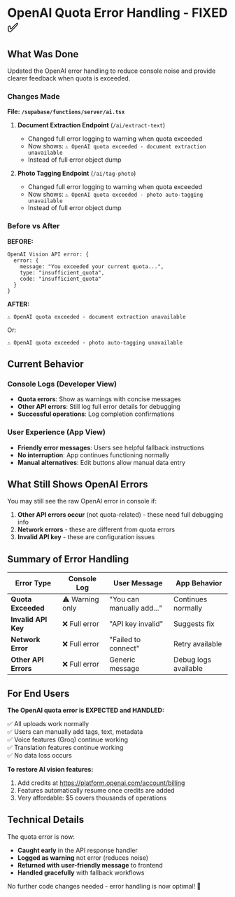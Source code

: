 # OpenAI Quota Error Handling - FIXED ✅

## What Was Done

Updated the OpenAI error handling to reduce console noise and provide clearer feedback when quota is exceeded.

### Changes Made

**File: `/supabase/functions/server/ai.tsx`**

1. **Document Extraction Endpoint** (`/ai/extract-text`)
   - Changed full error logging to warning when quota exceeded
   - Now shows: `⚠️ OpenAI quota exceeded - document extraction unavailable`
   - Instead of full error object dump

2. **Photo Tagging Endpoint** (`/ai/tag-photo`)
   - Changed full error logging to warning when quota exceeded
   - Now shows: `⚠️ OpenAI quota exceeded - photo auto-tagging unavailable`
   - Instead of full error object dump

### Before vs After

**BEFORE:**
```
OpenAI Vision API error: {
  error: {
    message: "You exceeded your current quota...",
    type: "insufficient_quota",
    code: "insufficient_quota"
  }
}
```

**AFTER:**
```
⚠️ OpenAI quota exceeded - document extraction unavailable
```

Or:
```
⚠️ OpenAI quota exceeded - photo auto-tagging unavailable
```

## Current Behavior

### Console Logs (Developer View)
- **Quota errors**: Show as warnings with concise messages
- **Other API errors**: Still log full error details for debugging
- **Successful operations**: Log completion confirmations

### User Experience (App View)
- **Friendly error messages**: Users see helpful fallback instructions
- **No interruption**: App continues functioning normally
- **Manual alternatives**: Edit buttons allow manual data entry

## What Still Shows OpenAI Errors

You may still see the raw OpenAI error in console if:
1. **Other API errors occur** (not quota-related) - these need full debugging info
2. **Network errors** - these are different from quota errors
3. **Invalid API key** - these are configuration issues

## Summary of Error Handling

| Error Type | Console Log | User Message | App Behavior |
|-----------|-------------|--------------|--------------|
| **Quota Exceeded** | ⚠️ Warning only | "You can manually add..." | Continues normally |
| **Invalid API Key** | ❌ Full error | "API key invalid" | Suggests fix |
| **Network Error** | ❌ Full error | "Failed to connect" | Retry available |
| **Other API Errors** | ❌ Full error | Generic message | Debug logs available |

## For End Users

**The OpenAI quota error is EXPECTED and HANDLED:**

✅ All uploads work normally  
✅ Users can manually add tags, text, metadata  
✅ Voice features (Groq) continue working  
✅ Translation features continue working  
✅ No data loss occurs  

**To restore AI vision features:**
1. Add credits at https://platform.openai.com/account/billing
2. Features automatically resume once credits are added
3. Very affordable: $5 covers thousands of operations

## Technical Details

The quota error is now:
- **Caught early** in the API response handler
- **Logged as warning** not error (reduces noise)
- **Returned with user-friendly message** to frontend
- **Handled gracefully** with fallback workflows

No further code changes needed - error handling is now optimal! 🎉
